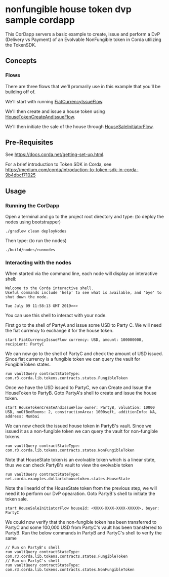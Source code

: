 # nonfungible house token dvp sample cordapp

This CorDapp servers a basic example to create, issue and perform a DvP (Delivery vs Payment) of an Evolvable NonFungible token in Corda utilizing the TokenSDK.


## Concepts


### Flows

There are three flows that we'll promarily use in this example that you'll be building off of.


We'll start with running [FiatCurrencyIssueFlow](https://github.com/corda/samples-java/blob/master/token-cordapps/dollartohousetoken/workflows/src/main/java/net/corda/examples/dollartohousetoken/flows/FiatCurrencyIssueFlow.java#L37-L49).

We'll then create and issue a house token using [HouseTokenCreateAndIssueFlow](https://github.com/corda/samples-java/blob/master/token-cordapps/dollartohousetoken/workflows/src/main/java/net/corda/examples/dollartohousetoken/flows/HouseTokenCreateAndIssueFlow.java#L49-L85).

We'll then initiate the sale of the house through [HouseSaleInitiatorFlow](https://github.com/corda/samples-java/blob/master/token-cordapps/dollartohousetoken/workflows/src/main/java/net/corda/examples/dollartohousetoken/flows/HouseSaleInitiatorFlow.java#L38-L81).



## Pre-Requisites

See https://docs.corda.net/getting-set-up.html.

For a brief introduction to Token SDK in Corda, see https://medium.com/corda/introduction-to-token-sdk-in-corda-9b4dbcf71025

## Usage

### Running the CorDapp

Open a terminal and go to the project root directory and type: (to deploy the nodes using bootstrapper)
```
./gradlew clean deployNodes
```
Then type: (to run the nodes)
```
./build/nodes/runnodes
```

### Interacting with the nodes

When started via the command line, each node will display an interactive shell:

    Welcome to the Corda interactive shell.
    Useful commands include 'help' to see what is available, and 'bye' to shut down the node.

    Tue July 09 11:58:13 GMT 2019>>>

You can use this shell to interact with your node.

First go to the shell of PartyA and issue some USD to Party C. We will need the fiat currency to exchange it for the house token.

    start FiatCurrencyIssueFlow currency: USD, amount: 100000000, recipient: PartyC

We can now go to the shell of PartyC and check the amount of USD issued. Since fiat currency is a fungible token we can query the vault for FungibleToken states.

    run vaultQuery contractStateType: com.r3.corda.lib.tokens.contracts.states.FungibleToken

Once we have the USD issued to PartyC, we can Create and Issue the HouseToken to PartyB. Goto PartyA's shell to create and issue the house token.

    start HouseTokenCreateAndIssueFlow owner: PartyB, valuation: 10000 USD, noOfBedRooms: 2, constructionArea: 1000sqft, additionInfo: NA, address: Mumbai

We can now check the issued house token in PartyB's vault. Since we issued it as a non-fungible token we can query the vault for non-fungible tokens.

    run vaultQuery contractStateType: com.r3.corda.lib.tokens.contracts.states.NonFungibleToken

Note that HouseState token is an evolvable token which is a linear state, thus we can check PartyB's vault to view the evolvable token

    run vaultQuery contractStateType: net.corda.examples.dollartohousetoken.states.HouseState

Note the linearId of the HouseState token from the previous step, we will need it to perform our DvP opearation. Goto PartyB's shell to initiate the token sale.

    start HouseSaleInitiatorFlow houseId: <XXXX-XXXX-XXXX-XXXXX>, buyer: PartyC

We could now verify that the non-fungible token has been transferred to PartyC and some 100,000 USD from PartyC's vault has been transferred to PartyB. Run the below commands in PartyB and PartyC's shell to verify the same

    // Run on PartyB's shell
    run vaultQuery contractStateType: com.r3.corda.lib.tokens.contracts.states.FungibleToken
    // Run on PartyC's shell
    run vaultQuery contractStateType: com.r3.corda.lib.tokens.contracts.states.NonFungibleToken
